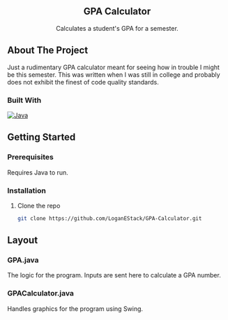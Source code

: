 <!-- INTRODUCTION -->
<h2 align="center">GPA Calculator</h3>
  <p align="center">
	Calculates a student's GPA for a semester.
    <br />
  </p>
</div>


<!-- ABOUT THE PROJECT -->
## About The Project

Just a rudimentary GPA calculator meant for seeing how in trouble I might be this semester.
This was written when I was still in college and probably does not exhibit the finest of 
code quality standards.

### Built With

[![Java][Java]][java-url]


<!-- GETTING STARTED -->
## Getting Started

### Prerequisites

Requires Java to run.

### Installation

1. Clone the repo
   ```sh
   git clone https://github.com/LoganEStack/GPA-Calculator.git
   ```

<!-- Layout -->
## Layout

### GPA.java
The logic for the program. Inputs are sent here to calculate a GPA number.

### GPACalculator.java
Handles graphics for the program using Swing.

<!-- MARKDOWN LINKS & IMAGES -->
[Java]: https://img.shields.io/badge/Java-ED8B00?style=for-the-badge&logo=openjdk&logoColor=white
[java-url]: https://www.java.com/